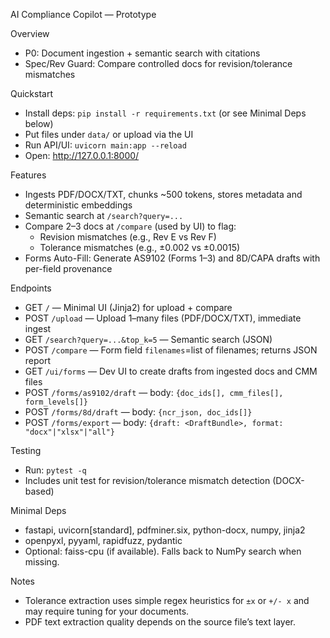 AI Compliance Copilot — Prototype

Overview
- P0: Document ingestion + semantic search with citations
- Spec/Rev Guard: Compare controlled docs for revision/tolerance mismatches

Quickstart
- Install deps: `pip install -r requirements.txt` (or see Minimal Deps below)
- Put files under `data/` or upload via the UI
- Run API/UI: `uvicorn main:app --reload`
- Open: http://127.0.0.1:8000/

Features
- Ingests PDF/DOCX/TXT, chunks ~500 tokens, stores metadata and deterministic embeddings
- Semantic search at `/search?query=...`
- Compare 2–3 docs at `/compare` (used by UI) to flag:
  - Revision mismatches (e.g., Rev E vs Rev F)
  - Tolerance mismatches (e.g., ±0.002 vs ±0.0015)
 - Forms Auto-Fill: Generate AS9102 (Forms 1–3) and 8D/CAPA drafts with per-field provenance

Endpoints
- GET `/` — Minimal UI (Jinja2) for upload + compare
- POST `/upload` — Upload 1–many files (PDF/DOCX/TXT), immediate ingest
- GET `/search?query=...&top_k=5` — Semantic search (JSON)
- POST `/compare` — Form field `filenames`=list of filenames; returns JSON report
 - GET `/ui/forms` — Dev UI to create drafts from ingested docs and CMM files
 - POST `/forms/as9102/draft` — body: `{doc_ids[], cmm_files[], form_levels[]}`
 - POST `/forms/8d/draft` — body: `{ncr_json, doc_ids[]}`
 - POST `/forms/export` — body: `{draft: <DraftBundle>, format: "docx"|"xlsx"|"all"}`

Testing
- Run: `pytest -q`
- Includes unit test for revision/tolerance mismatch detection (DOCX-based)

Minimal Deps
- fastapi, uvicorn[standard], pdfminer.six, python-docx, numpy, jinja2
- openpyxl, pyyaml, rapidfuzz, pydantic
- Optional: faiss-cpu (if available). Falls back to NumPy search when missing.

Notes
- Tolerance extraction uses simple regex heuristics for `±x` or `+/- x` and may require tuning for your documents.
- PDF text extraction quality depends on the source file’s text layer.
